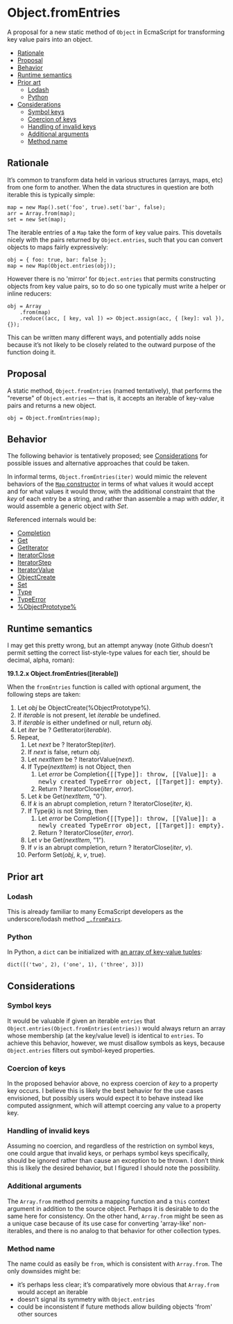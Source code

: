 # Object.fromEntries

A proposal for a new static method of `Object` in EcmaScript for transforming
key value pairs into an object.

<!-- MarkdownTOC autolink=true bracket=round depth=3 -->

- [Rationale](#rationale)
- [Proposal](#proposal)
- [Behavior](#behavior)
- [Runtime semantics](#runtime-semantics)
- [Prior art](#prior-art)
    - [Lodash](#lodash)
    - [Python](#python)
- [Considerations](#considerations)
    - [Symbol keys](#symbol-keys)
    - [Coercion of keys](#coercion-of-keys)
    - [Handling of invalid keys](#handling-of-invalid-keys)
    - [Additional arguments](#additional-arguments)
    - [Method name](#method-name)

<!-- /MarkdownTOC -->

## Rationale

It’s common to transform data held in various structures (arrays, maps, etc)
from one form to another. When the data structures in question are both iterable
this is typically simple:

    map = new Map().set('foo', true).set('bar', false);
    arr = Array.from(map);
    set = new Set(map);

The iterable entries of a `Map` take the form of key value pairs. This dovetails
nicely with the pairs returned by `Object.entries`, such that you can convert
objects to maps fairly expressively:

    obj = { foo: true, bar: false };
    map = new Map(Object.entries(obj));

However there is no 'mirror' for `Object.entries` that permits constructing
objects from key value pairs, so to do so one typically must write a helper or
inline reducers:

    obj = Array
        .from(map)
        .reduce((acc, [ key, val ]) => Object.assign(acc, { [key]: val }), {});

This can be written many different ways, and potentially adds noise because it’s
not likely to be closely related to the outward purpose of the function doing
it.

## Proposal

A static method, `Object.fromEntries` (named tentatively), that performs the
"reverse" of `Object.entries` — that is, it accepts an iterable of key-value
pairs and returns a new object.

    obj = Object.fromEntries(map);

## Behavior

The following behavior is tentatively proposed; see
[Considerations](#considerations) for possible issues and alternative approaches
that could be taken.

In informal terms, `Object.fromEntries(iter)` would mimic the relevent behaviors
of the [`Map` constructor](https://tc39.github.io/ecma262/#sec-map-iterable) in
terms of what values it would accept and for what values it would throw, with
the additional constraint that the _key_ of each entry be a string, and rather
than assemble a map with _adder_, it would assemble a generic object with _Set_.

Referenced internals would be:

- [Completion](https://tc39.github.io/ecma262/#sec-completion-record-specification-type)
- [Get](https://tc39.github.io/ecma262/#sec-get-o-p)
- [GetIterator](https://tc39.github.io/ecma262/#sec-getiterator)
- [IteratorClose](https://tc39.github.io/ecma262/#sec-iteratorclose)
- [IteratorStep](https://tc39.github.io/ecma262/#sec-iteratorstep)
- [IteratorValue](https://tc39.github.io/ecma262/#sec-iteratorvalue)
- [ObjectCreate](https://tc39.github.io/ecma262/#sec-objectcreate)
- [Set](https://tc39.github.io/ecma262/#sec-set-o-p-v-throw)
- [Type](https://tc39.github.io/ecma262/#sec-ecmascript-data-types-and-values)
- [TypeError](https://tc39.github.io/ecma262/#sec-native-error-types-used-in-this-standard-typeerror)
- [%ObjectPrototype%](https://tc39.github.io/ecma262/#sec-properties-of-the-object-prototype-object)

## Runtime semantics

I may get this pretty wrong, but an attempt anyway (note Github doesn’t permit
setting the correct list-style-type values for each tier, should be decimal,
alpha, roman):

**19.1.2.x Object.fromEntries([iterable])**

When the `fromEntries` function is called with optional argument, the following
steps are taken:

<ol>
  <li>Let <i>obj</i> be ObjectCreate(%ObjectPrototype%).</li>
  <li>If <i>iterable</i> is not present, let <i>iterable</i> be undefined.</li>
  <li>If <i>iterable</i> is either undefined or null, return <i>obj</i>.</li>
  <li>Let <i>iter</i> be ? GetIterator(<i>iterable</i>).</li>
  <li>
    Repeat,
    <ol>
      <li>Let <i>next</i> be ? IteratorStep(<i>iter</i>).</li>
      <li>If <i>next</i> is false, return <i>obj</i>.</li>
      <li>Let <i>nextItem</i> be ? IteratorValue(<i>next</i>).</li>
      <li>
        If Type(<i>nextItem</i>) is not Object, then
        <ol>
          <li>
            Let <i>error</i> be Completion<tt>{[[Type]]: throw, [[Value]]: a
            newly created TypeError object, [[Target]]: empty}</tt>.
          </li>
          <li>Return ? IteratorClose(<i>iter</i>, <i>error</i>).</li>
        </ol>
      </li>
      <li>Let <i>k</i> be Get(<i>nextItem</i>, "0").</li>
      <li>
        If <i>k</i> is an abrupt completion, return ?
        IteratorClose(<i>iter</i>, <i>k</i>).
      </li>
      <li>
        If Type(<i>k</i>) is not String, then
        <ol>
          <li>
            Let <i>error</i> be Completion<tt>{[[Type]]: throw, [[Value]]: a
            newly created TypeError object, [[Target]]: empty}.</tt>
          </li>
          <li>Return ? IteratorClose(<i>iter</i>, <i>error</i>).</li>
        </ol>
      </li>
      <li>Let <i>v</i> be Get(<i>nextItem</i>, "1").</li>
      <li>
        If <i>v</i> is an abrupt completion, return ? IteratorClose(<i>iter</i>,
        <i>v</i>).
      </li>
      <li>Perform Set(<i>obj</i>, <i>k</i>, <i>v</i>, true).</li>
    </ol>
  </li>
</ol>

## Prior art

### Lodash

This is already familiar to many EcmaScript developers as the underscore/lodash
method [`_.fromPairs`](https://lodash.com/docs/4.17.4#fromPairs).

### Python

In Python, a `dict` can be initialized with
[an array of key-value tuples](https://docs.python.org/3/library/stdtypes.html#dict):

    dict([('two', 2), ('one', 1), ('three', 3)])

## Considerations

### Symbol keys

It would be valuable if given an iterable `entries` that
`Object.entries(Object.fromEntries(entries))` would always return an array whose
membership (at the key/value level) is identical to `entries`. To achieve this
behavior, however, we must disallow symbols as keys, because `Object.entries`
filters out symbol-keyed properties.

### Coercion of keys

In the proposed behavior above, no express coercion of *key* to a property key
occurs. I believe this is likely the best behavior for the use cases envisioned,
but possibly users would expect it to behave instead like computed assignment,
which will attempt coercing any value to a property key.

### Handling of invalid keys

Assuming no coercion, and regardless of the restriction on symbol keys, one
could argue that invalid keys, or perhaps symbol keys specifically, should be
ignored rather than cause an exception to be thrown. I don’t think this is likely
the desired behavior, but I figured I should note the possibility.

### Additional arguments

The `Array.from` method permits a mapping function and a `this` context argument
in addition to the source object. Perhaps it is desirable to do the same here
for consistency. On the other hand, `Array.from` might be seen as a unique case
because of its use case for converting 'array-like' non-iterables, and there is
no analog to that behavior for other collection types.

### Method name

The name could as easily be `from`, which is consistent with `Array.from`. The
only downsides might be:

- it’s perhaps less clear; it’s comparatively more obvious that `Array.from`
  would accept an iterable
- doesn’t signal its symmetry with `Object.entries`
- could be inconsistent if future methods allow building objects 'from' other
  sources
